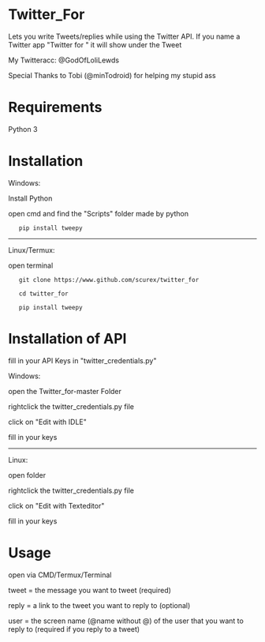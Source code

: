 # Twitter_For
Lets you write Tweets/replies while using the Twitter API. If you name a Twitter app "Twitter for <funny name>" it will show under the Tweet

My Twitteracc: @GodOfLoliLewds

Special Thanks to Tobi (@minTodroid) for helping my stupid ass
# Requirements
Python 3

# Installation
Windows:

Install Python

open cmd and find the "Scripts" folder made by python

       pip install tweepy

-----------------------------------------------------------------

Linux/Termux:

open terminal

       git clone https://www.github.com/scurex/twitter_for 

       cd twitter_for
       
       pip install tweepy

# Installation of API
fill in your API Keys in "twitter_credentials.py"

Windows:

open the Twitter_for-master Folder

rightclick the twitter_credentials.py file

click on "Edit with IDLE"

fill in your keys

-----------------------------------------------------------------

Linux:

open folder

rightclick the twitter_credentials.py file

click on "Edit with Texteditor"

fill in your keys


# Usage
open via CMD/Termux/Terminal

tweet = the message you want to tweet (required)

reply = a link to the tweet you want to reply to (optional)

user = the screen name (@name without @) of the user that you want to reply to (required if you reply to a tweet)
